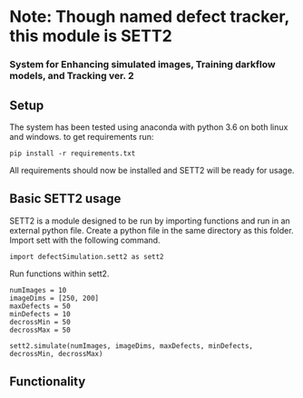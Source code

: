 # Note: Though named defect tracker, this module is SETT2

### System for Enhancing simulated images, Training darkflow models, and Tracking ver. 2

## Setup


The system has been tested using anaconda with python 3.6 on both linux and windows.
to get requirements run:
```
pip install -r requirements.txt
```

All requirements should now be installed and SETT2 will be ready for usage.

## Basic SETT2 usage
SETT2 is a module designed to be run by importing functions and run in an external python file.
Create a python file in the same directory as this folder. Import sett with the following command.
```
import defectSimulation.sett2 as sett2
```
Run functions within sett2.
```
numImages = 10
imageDims = [250, 200]
maxDefects = 50
minDefects = 10
decrossMin = 50
decrossMax = 50

sett2.simulate(numImages, imageDims, maxDefects, minDefects, decrossMin, decrossMax)
```
## Functionality
